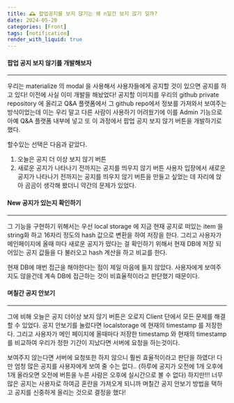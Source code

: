 ```yaml
---
title: 🕰 팝업공지를 보지 않기는 왜 n일간 보지 않기 일까?
date: 2024-05-20
categories: [Front]
tags: [notification]
render_with_liquid: true
---
```

#### 팝업 공지 보지 않기를 개발해보자
---
우리는 materialize 의 modal 을 사용해서 사용자들에게 공지할 것이 있으면 공지를 하고 있다! 이전에 사실 이미 개발을 해놨었다! 공지할 이미지를 우리의 github private repository 에 올리고 Q&A 플랫폼에서 그 github repo에서 정보를 가져와서 보여주는 방식이었는데 이는 우리 말고 다른 사람이 사용하기 어려웠기에 이를 Admin 기능으로 아예 Q&A 플랫폼 내부에 넣고 또 이 과정에서 팝업 공지 보지 않기 버튼을 개발하기로 했다.

할수있는 선택은 다음과 같았다.
1. 오늘은 공지 더 이상 보지 않기 버튼
2. 새로운 공지가 나타나기 전까지는 공지를 띄우지 않기 버튼
사용자 입장에서 새로운 공지가 나타나기 전까지는 공지를 띄우지 않기 버튼을 만들고 싶었는 데 자리에 앉아 곰곰이 생각해 봤더니 약간의 문제가 있었다.

#### New 공지가 있는지 확인하기
---
그 기능을 구현하기 위해서는 우선 local storage 에 지금 현재 공지로 떠있는 item 을 string화 하고 16자리 정도의 hash 값으로 변환을 하여 저장을 한다. 그리고 사용자가 메인페이지에 올때 마다 새로운 공지가 떴다는 걸 확인하기 위해서 현재 DB에 저장 되어있는 공지 값들을 다 불러오고 hash 계산을 하고 비교를 한다.

현재 DB에 매번 접근을 해야한다는 점이 제일 마음에 들지 않았다. 사용자에게 보여주지도 않을건데 계속 DB에 접근하는 것이 비효율적이라고 판단했기 때문이다.

#### 며칠간 공지 안보기
---
그에 비해 오늘은 공지 더이상 보지 않기 버튼은 오로지 Client 단에서 모든 문제를 해결 할 수 있었다. 공지 안보기를 눌렀다면 localstorage 에 현재의 timestamp 를 저장한다. 그리고 사용자가 메인 페이지에 올때마다 저장한 timestamp 와 현재의 timestamp 를 비교하여 우리가 정한 기간이 지났다면 서버에 요청을 하는것이다.

보여주지 않는다면 서버에 요청또한 하지 않으니 훨씬 효율적이라고 판단을 하였다! 다만 엄청 많은 공지를 사용자에게 보여 줄 수는 없다.. (하루에 공지가 오전에 1개 오후에 1개 올라오면 오전에 버튼을 누른 사람은 오후에 실시간으로 볼 수 없다) 하지만!!! 너무 많은 공지는 사용자로 하여금 혼란을 가져오게 되니까 며칠간 공지 안보기 방법을 택하고 공지를 신중하게 올리는 것으로 결정을 했다!


